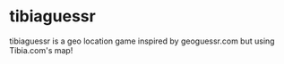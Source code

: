 # tibiaguessr
tibiaguessr is a geo location game inspired by geoguessr.com but using Tibia.com's map!
